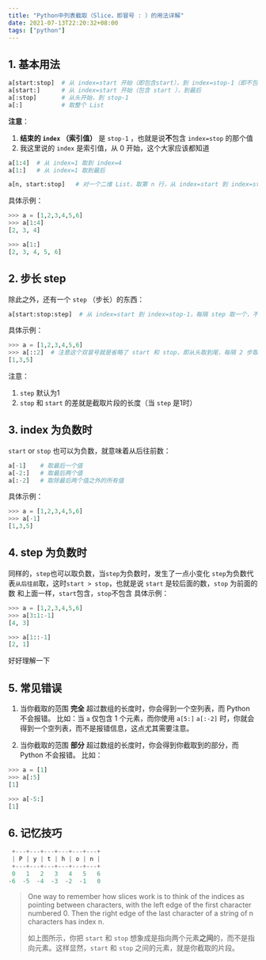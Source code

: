```yaml
---
title: "Python中列表截取（Slice，即冒号 : ）的用法详解"
date: 2021-07-13T22:20:32+08:00
tags: ["python"]
---
```


## 1. 基本用法

```python
a[start:stop]  # 从 index=start 开始（即包含start），到 index=stop-1（即不包含stop）
a[start:]      # 从 index=start 开始（包含 start ），到最后
a[:stop]       # 从头开始，到 stop-1
a[:]           # 取整个 List
```

**注意**：

1. **结束的 `index` （索引值）** 是 `stop-1` ，也就是说**不**包含 `index=stop` 的那个值
2. 我这里说的 `index` 是索引值，从 0 开始，这个大家应该都知道

```python
a[1:4]  # 从 index=1 取到 index=4
a[1:]   # 从 index=1 取到最后
```

```python
a[n, start:stop]   # 对一个二维 List，取第 n 行，从 index=start 到 index=stop-1 间的列
```

具体示例：

```python
>>> a = [1,2,3,4,5,6]
>>> a[1:4]
[2, 3, 4]

>>> a[1:]
[2, 3, 4, 5, 6]
```

## 2. 步长 step

除此之外，还有一个 `step` （步长）的东西：

```python
a[start:stop:step]  # 从 index=start 到 index=stop-1，每隔 step 取一个，不超过 stop-1
```

具体示例：

```python
>>> a = [1,2,3,4,5,6]
>>> a[::2]  # 注意这个双冒号就是省略了 start 和 stop，即从头取到尾，每隔 2 步取一个
[1,3,5]
```

注意：

1. `step` 默认为1
2. `stop` 和 `start` 的差就是截取片段的长度（当 `step` 是1时）

## 3. index 为负数时

`start` or `stop` 也可以为负数，就意味着从后往前数：

```python
a[-1]    # 取最后一个值
a[-2:]   # 取最后两个值
a[:-2]   # 取除最后两个值之外的所有值
```

具体示例：

```python
>>> a = [1,2,3,4,5,6]
>>> a[-1] 
[1,3,5]
```

## 4. step 为负数时

同样的，`step`也可以取负数，当`step`为负数时，发生了一点小变化
`step`为负数代表`从后往前`取，这时`start > stop`，也就是说 `start` 是较后面的数，`stop` 为前面的数
和上面一样，`start`包含，`stop`不包含
具体示例：

```python
>>> a = [1,2,3,4,5,6]
>>> a[3:1:-1]
[4, 3]

>>> a[1::-1]
[2, 1]
```

好好理解一下

## 5. 常见错误

1. 当你截取的范围 **完全** 超过数组的长度时，你会得到一个空列表，而 Python 不会报错。
比如：当 `a` 仅包含 1 个元素，而你使用 `a[5:]`  `a[:-2]`  时，你就会得到一个空列表，而不是报错信息，这点尤其需要注意。

2. 当你截取的范围 **部分** 超过数组的长度时，你会得到你截取到的部分，而 Python 不会报错。
比如：

```python
>>> a = [1]
>>> a[:5]
[1]

>>> a[-5:]
[1]
```

## 6. 记忆技巧

```python
 +---+---+---+---+---+---+
 | P | y | t | h | o | n |
 +---+---+---+---+---+---+
 0   1   2   3   4   5   6
-6  -5  -4  -3  -2  -1   0
```

> One way to remember how slices work is to think of the indices as pointing between characters, with the left edge of the first character numbered 0. Then the right edge of the last character of a string of n characters has index n.
>
> 如上图所示，你把 `start` 和 `stop` 想象成是指向两个元素**之间**的，而不是指向元素。这样显然，`start` 和 `stop` 之间的元素，就是你截取的片段。
